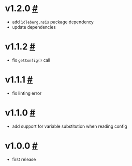 # v1.2.0 [#](https://github.com/idleberg/vscode-nsl-assembler/releases/tag/1.2.0)

- add `ìdleberg.nsis` package dependency
- update dependencies

# v1.1.2 [#](https://github.com/idleberg/vscode-nsl-assembler/releases/tag/1.1.2)

- fix `getConfig()` call

# v1.1.1 [#](https://github.com/idleberg/vscode-nsl-assembler/releases/tag/1.1.1)

- fix linting error

# v1.1.0 [#](https://github.com/idleberg/vscode-nsl-assembler/releases/tag/1.1.0)

- add support for variable substitution when reading config

# v1.0.0 [#](https://github.com/idleberg/vscode-nsl-assembler/releases/tag/1.0.0)

- first release

